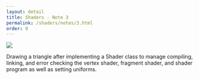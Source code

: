 ```yaml
---
layout: detail
title: Shaders - Note 3
permalink: /shaders/notes/3.html
order: 9
---
```


<img src="{{ site.baseurl }}/assets/shaders/notes/3/1.png">

Drawing a triangle after implementing a Shader class to manage compiling, linking, and error checking the vertex shader, fragment shader, and shader program as well as setting uniforms.